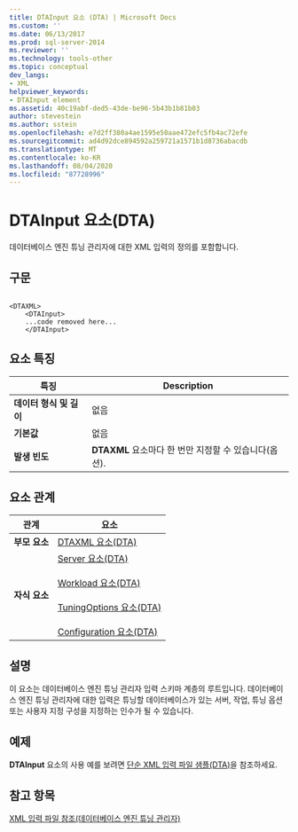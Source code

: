 ```yaml
---
title: DTAInput 요소 (DTA) | Microsoft Docs
ms.custom: ''
ms.date: 06/13/2017
ms.prod: sql-server-2014
ms.reviewer: ''
ms.technology: tools-other
ms.topic: conceptual
dev_langs:
- XML
helpviewer_keywords:
- DTAInput element
ms.assetid: 40c19abf-ded5-43de-be96-5b43b1b81b03
author: stevestein
ms.author: sstein
ms.openlocfilehash: e7d2ff380a4ae1595e50aae472efc5fb4ac72efe
ms.sourcegitcommit: ad4d92dce894592a259721a1571b1d8736abacdb
ms.translationtype: MT
ms.contentlocale: ko-KR
ms.lasthandoff: 08/04/2020
ms.locfileid: "87728996"
---
```

# <a name="dtainput-element-dta"></a>DTAInput 요소(DTA)
  데이터베이스 엔진 튜닝 관리자에 대한 XML 입력의 정의를 포함합니다.  
  
## <a name="syntax"></a>구문  
  
```  
  
<DTAXML>  
    <DTAInput>  
    ...code removed here...  
    </DTAInput>  
```  
  
## <a name="element-characteristics"></a>요소 특징  
  
|특징|Description|  
|---------------------|-----------------|  
|**데이터 형식 및 길이**|없음|  
|**기본값**|없음|  
|**발생 빈도**|**DTAXML** 요소마다 한 번만 지정할 수 있습니다(옵션).|  
  
## <a name="element-relationships"></a>요소 관계  
  
|관계|요소|  
|------------------|--------------|  
|**부모 요소**|[DTAXML 요소&#40;DTA&#41;](dtaxml-element-dta.md)|  
|**자식 요소**|[Server 요소&#40;DTA&#41;](server-element-dta.md)<br /><br /> [Workload 요소&#40;DTA&#41;](workload-element-dta.md)<br /><br /> [TuningOptions 요소&#40;DTA&#41;](tuningoptions-element-dta.md)<br /><br /> [Configuration 요소&#40;DTA&#41;](configuration-element-dta.md)|  
  
## <a name="remarks"></a>설명  
 이 요소는 데이터베이스 엔진 튜닝 관리자 입력 스키마 계층의 루트입니다. 데이터베이스 엔진 튜닝 관리자에 대한 입력은 튜닝할 데이터베이스가 있는 서버, 작업, 튜닝 옵션 또는 사용자 지정 구성을 지정하는 인수가 될 수 있습니다.  
  
## <a name="example"></a>예제  
 **DTAInput** 요소의 사용 예를 보려면 [단순 XML 입력 파일 샘플&#40;DTA&#41;](simple-xml-input-file-sample-dta.md)을 참조하세요.  
  
## <a name="see-also"></a>참고 항목  
 [XML 입력 파일 참조&#40;데이터베이스 엔진 튜닝 관리자&#41;](xml-input-file-reference-database-engine-tuning-advisor.md)  
  
  
